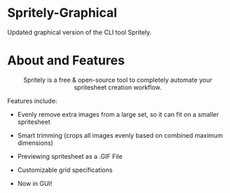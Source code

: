 # Spritely-Graphical
Updated graphical version of the CLI tool Spritely.

# About and Features
</p>
<p align="center">
Spritely is a free & open-source tool to completely automate your spritesheet creation workflow. 

Features include:

- Evenly remove extra images from a large set, so it can fit on a smaller spritesheet

- Smart trimming (crops all images evenly based on combined maximum dimensions)

- Previewing spritesheet as a .GIF File

- Customizable grid specifications

- Now in GUI!
